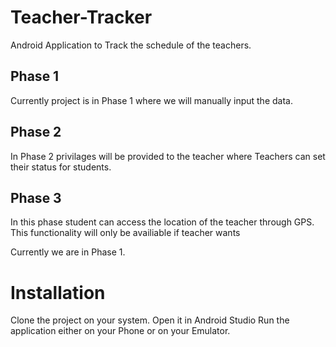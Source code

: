 # Teacher-Tracker
Android Application to Track the schedule of the teachers. 

## Phase 1

Currently project is in Phase 1 where we will manually input the data.

## Phase 2

In Phase 2 privilages will be provided to the teacher where Teachers can set their status for students. 

## Phase 3

In this phase student can access the location of the teacher through GPS. This functionality will only be availiable if teacher wants

Currently we are in Phase 1.


# Installation
Clone the project on your system.
Open it in Android Studio
Run the application either on your Phone or on your Emulator.
